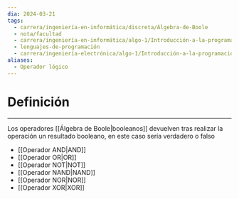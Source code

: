 ```yaml
---
dia: 2024-03-21
tags:
  - carrera/ingeniería-en-informática/discreta/Álgebra-de-Boole
  - nota/facultad
  - carrera/ingeniería-en-informática/algo-1/Introducción-a-la-programación
  - lenguajes-de-programación
  - carrera/ingeniería-electrónica/algo-1/Introducción-a-la-programación
aliases:
  - Operador lógico
---
```

# Definición
---
Los operadores [[Álgebra de Boole|booleanos]] devuelven tras realizar la operación un resultado booleano, en este caso sería verdadero o falso

* [[Operador AND|AND]]
* [[Operador OR|OR]] 
* [[Operador NOT|NOT]] 
* [[Operador NAND|NAND]]
* [[Operador NOR|NOR]]
* [[Operador XOR|XOR]]